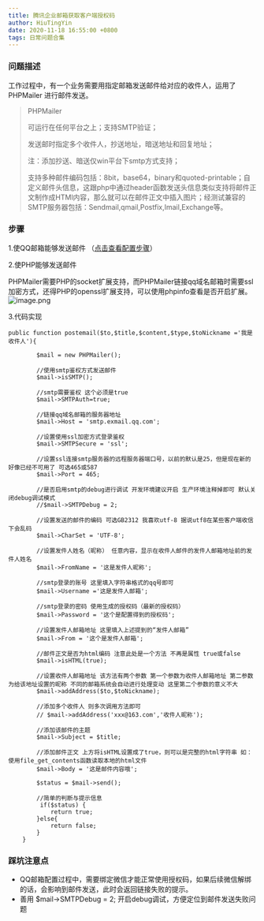 ```yaml
---
title: 腾讯企业邮箱获取客户端授权码
author: HiuTingYin
date: 2020-11-18 16:55:00 +0800
tags: 日常问题合集 
---
```



### 问题描述
工作过程中，有一个业务需要用指定邮箱发送邮件给对应的收件人，运用了 PHPMailer 进行邮件发送。

>PHPMailer
>
>可运行在任何平台之上；支持SMTP验证；
>
>发送邮时指定多个收件人，抄送地址，暗送地址和回复地址；
>
>注：添加抄送、暗送仅win平台下smtp方式支持；
>
>支持多种邮件编码包括：8bit，base64，binary和quoted-printable；自定义邮件头信息，这跟php中通过header函数发送头信息类似支持将邮件正文制作成HTMl内容，那么就可以在邮件正文中插入图片；经测试兼容的SMTP服务器包括：Sendmail,qmail,Postfix,Imail,Exchange等。


### 步骤
1.使QQ邮箱能够发送邮件 （[点击查看配置步骤](https://jingyan.baidu.com/article/6181c3e0b12548152ef153db.html)）

2.使PHP能够发送邮件

PHPMailer需要PHP的socket扩展支持，而PHPMailer链接qq域名邮箱时需要ssl加密方式，还得PHP的openssl扩展支持，可以使用phpinfo查看是否开启扩展。
![image.png](https://img.jbzj.com/file_images/article/201712/201712130856233.jpg)

3.代码实现
```
public function postemail($to,$title,$content,$type,$toNickname ='我是收件人'){

        $mail = new PHPMailer();

        //使用smtp鉴权方式发送邮件
        $mail->isSMTP();

        //smtp需要鉴权 这个必须是true
        $mail->SMTPAuth=true;

        //链接qq域名邮箱的服务器地址
        $mail->Host = 'smtp.exmail.qq.com';

        //设置使用ssl加密方式登录鉴权
        $mail->SMTPSecure = 'ssl';

        //设置ssl连接smtp服务器的远程服务器端口号，以前的默认是25，但是现在新的好像已经不可用了 可选465或587
        $mail->Port = 465;

        //是否启用smtp的debug进行调试 开发环境建议开启 生产环境注释掉即可 默认关闭debug调试模式
        //$mail->SMTPDebug = 2;

        //设置发送的邮件的编码 可选GB2312 我喜欢utf-8 据说utf8在某些客户端收信下会乱码
        $mail->CharSet = 'UTF-8';

        //设置发件人姓名（昵称） 任意内容，显示在收件人邮件的发件人邮箱地址前的发件人姓名
        $mail->FromName = '这是发件人昵称';

        //smtp登录的账号 这里填入字符串格式的qq号即可
        $mail->Username ='这是发件人邮箱';

        //smtp登录的密码 使用生成的授权码（最新的授权码）
        $mail->Password = '这个是配置得到的授权码';

        //设置发件人邮箱地址 这里填入上述提到的“发件人邮箱”
        $mail->From = '这个是发件人邮箱';

        //邮件正文是否为html编码 注意此处是一个方法 不再是属性 true或false
        $mail->isHTML(true);

        //设置收件人邮箱地址 该方法有两个参数 第一个参数为收件人邮箱地址 第二参数为给该地址设置的昵称 不同的邮箱系统会自动进行处理变动 这里第二个参数的意义不大
        $mail->addAddress($to,$toNickname);

        //添加多个收件人 则多次调用方法即可
        // $mail->addAddress('xxx@163.com','收件人昵称');

        //添加该邮件的主题
        $mail->Subject = $title;

        //添加邮件正文 上方将isHTML设置成了true，则可以是完整的html字符串 如：使用file_get_contents函数读取本地的html文件
		$mail->Body = '这是邮件内容哦';

        $status = $mail->send();

        //简单的判断与提示信息
         if($status) {
            return true;
        }else{
            return false;
        }
	}
```

### 踩坑注意点
- QQ邮箱配置过程中，需要绑定微信才能正常使用授权码，如果后续微信解绑的话，会影响到邮件发送，此时会返回链接失败的提示。
- 善用 $mail->SMTPDebug = 2; 开启debug调试，方便定位到邮件发送失败问题